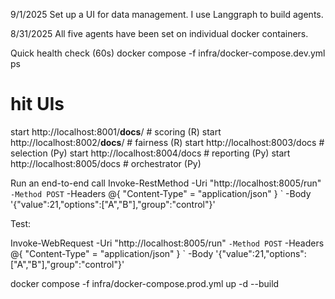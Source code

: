 9/1/2025
Set up a UI for data management.
I use Langgraph to build agents.


8/31/2025 
All five agents have been set on individual docker containers.








Quick health check (60s)
docker compose -f infra/docker-compose.dev.yml ps
# hit UIs
start http://localhost:8001/__docs__/   # scoring (R)
start http://localhost:8002/__docs__/   # fairness (R)
start http://localhost:8003/docs        # selection (Py)
start http://localhost:8004/docs        # reporting (Py)
start http://localhost:8005/docs        # orchestrator (Py)



Run an end-to-end call
Invoke-RestMethod -Uri "http://localhost:8005/run" `
  -Method POST `
  -Headers @{ "Content-Type" = "application/json" } `
  -Body '{"value":21,"options":["A","B"],"group":"control"}'









Test:

Invoke-WebRequest -Uri "http://localhost:8005/run" `
  -Method POST `
  -Headers @{ "Content-Type" = "application/json" } `
  -Body '{"value":21,"options":["A","B"],"group":"control"}'



docker compose -f infra/docker-compose.prod.yml up -d --build




